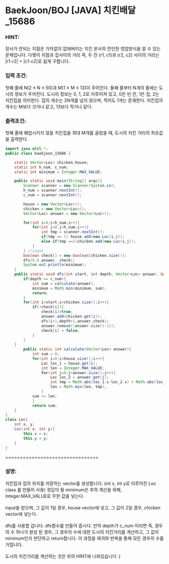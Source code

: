 BaekJoon/BOJ [JAVA] 치킨배달_15686
========================

<p>
<h3>HINT: </h3>
장사가 안되는 지점은 가차없이 없애버리는 치킨 본사의 잔인한 영업방식을 알 수 있는 문제입니다. 다행이 지점과 집사이의 거리 즉, 두 칸 (r1, c1)과 (r2, c2) 사이의 거리는 |r1-r2| + |c1-c2|로 쉽게 구합니다.
</p>
<h3>입력 조건: </h3>
첫째 줄에 N(2 ≤ N ≤ 50)과 M(1 ≤ M ≤ 13)이 주어진다.
둘째 줄부터 N개의 줄에는 도시의 정보가 주어진다.
도시의 정보는 0, 1, 2로 이루어져 있고, 0은 빈 칸, 1은 집, 2는 치킨집을 의미한다. 집의 개수는 2N개를 넘지 않으며, 적어도 1개는 존재한다. 치킨집의 개수는 M보다 크거나 같고, 13보다 작거나 같다.
</p>
<h3>출력조건: </h3>
첫째 줄에 폐업시키지 않을 치킨집을 최대 M개를 골랐을 때, 도시의 치킨 거리의 최솟값을 출력한다.
</p>

``` java
import java.util.*;
public class baekjoon_15686 {

    static Vector<Loc> chicken,house;
    static int h_num, c_num;
    static int minimum = Integer.MAX_VALUE;

    public static void main(String[] argc){
        Scanner scanner = new Scanner(System.in);
        h_num = scanner.nextInt();
        c_num = scanner.nextInt();

        house = new Vector<Loc>();
        chicken = new Vector<Loc>();
        Vector<Loc> answer = new Vector<Loc>();

        for(int i=0;i<h_num;i++){
            for(int j=0;j<h_num;j++){
                int tmp = scanner.nextInt();
                if(tmp == 1) house.add(new Loc(i,j));
                else if(tmp ==2)chicken.add(new Loc(i,j));
            }
        } //input
        boolean check[] = new boolean[chicken.size()];
        dfs(0,0,answer, check);
        System.out.println(minimum);
    }
    public static void dfs(int start, int depth, Vector<Loc> answer, boolean[] check){
        if(depth == c_num){
            int sum = calculate(answer);
            minimum = Math.min(minimum, sum);
            return;
        }
        for(int i=start;i<chicken.size();i++){
            if(!check[i]){
                check[i]=true;
                answer.add(chicken.get(i));
                dfs(i+1,depth+1,answer,check);
                answer.remove((answer.size()-1));
                check[i] = false;
            }
        }
    }
        public static int calculate(Vector<Loc> answer){
            int sum = 0;
            for(int i=0;i<house.size();i++){
                Loc loc_1 = house.get(i);
                int len = Integer.MAX_VALUE;
                for(int j=0;j<answer.size();j++){
                    Loc loc_2 = answer.get(j);
                    int tmp = Math.abs(loc_1.x-loc_2.x) + Math.abs(loc_1.y-loc_2.y);
                    len = Math.min(len, tmp);
                }
            sum += len;
            }
            return sum;
    }
}
class Loc{
    int x, y;
    Loc(int x, int y){
        this.x = x;
        this.y = y;
    }
}
```
================================
<p>
<h3>설명: </h3>
치킨집과 집의 위치를 저장하는 vector를 생성합니다. (int x, int y로 이루어진 Loc class 를 만들어 사용) 정답이 될 minimum은 후의 계산을 위해, Integer.MAX_VALUE로 무한 값을 넣는다.
<br/><br/>
input을 받으며, 그 값이 1일 경우, house vector에 넣고, 그 값이 2일 경우, chicken vector에 넣는다.
<br/><br/>
dfs를 사용할 겁니다. dfs함수를 만들어 줍시다. 만약 depth가 c_num 이라면 즉, 경우의 수 하나가 완성 된 경우, 그 경우의 수에 대한 도시의 치킨거리를 계산하고, 그 값이 minimum인지 판단하고 return합니다. 이 과정을 재귀와 반복을 통해 모든 경우의 수를 거칩니다. 
<br/><br/>
도시의 치킨거리를 계산하는 것은 위의 HINT에 나와있습니다 :)
</p>